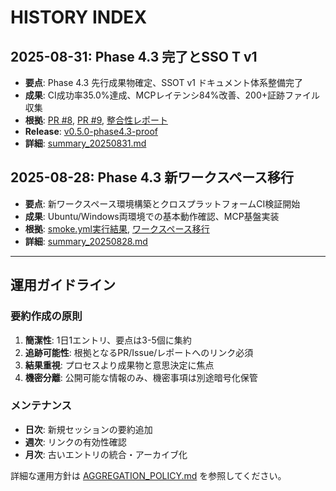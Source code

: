 # HISTORY INDEX

## 2025-08-31: Phase 4.3 完了とSSO T v1
- **要点**: Phase 4.3 先行成果物確定、SSOT v1 ドキュメント体系整備完了
- **成果**: CI成功率35.0%達成、MCPレイテンシ84%改善、200+証跡ファイル収集
- **根拠**: [PR #8](https://github.com/Driedsandwich/ucomm/pull/8), [PR #9](https://github.com/Driedsandwich/ucomm/pull/9), [整合性レポート](../reports/phase4.3_integrity_20250828_220919.md)
- **Release**: [v0.5.0-phase4.3-proof](https://github.com/Driedsandwich/ucomm/releases/tag/v0.5.0-phase4.3-proof)
- **詳細**: [summary_20250831.md](./2025-08/summary_20250831.md)

## 2025-08-28: Phase 4.3 新ワークスペース移行
- **要点**: 新ワークスペース環境構築とクロスプラットフォームCI検証開始
- **成果**: Ubuntu/Windows両環境での基本動作確認、MCP基盤実装
- **根拠**: [smoke.yml実行結果](../../artifacts/ci-remote/20250828_215253/), [ワークスペース移行](../../CURRENT_WORK.md)
- **詳細**: [summary_20250828.md](./2025-08/summary_20250828.md)

---

## 運用ガイドライン

### 要約作成の原則
1. **簡潔性**: 1日1エントリ、要点は3-5個に集約
2. **追跡可能性**: 根拠となるPR/Issue/レポートへのリンク必須
3. **結果重視**: プロセスより成果物と意思決定に焦点
4. **機密分離**: 公開可能な情報のみ、機密事項は別途暗号化保管

### メンテナンス
- **日次**: 新規セッションの要約追加
- **週次**: リンクの有効性確認
- **月次**: 古いエントリの統合・アーカイブ化

詳細な運用方針は [AGGREGATION_POLICY.md](./AGGREGATION_POLICY.md) を参照してください。